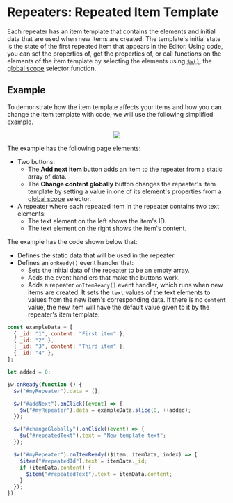 # Repeaters: Repeated Item Template


  Each repeater has an item template that contains the elements and initial data
  that are used when new items are created. The template's initial state is the
  state of the first repeated item that appears in the Editor. Using code, you
  can set the properties of, get the properties of, or call functions on the
  elements of the item template by selecting the elements using
  [`$w()`]($w.html#w-find-this-link), the [global scope](#global-scope-new-link-soon) selector function.

  ## Example

To demonstrate how the item template affects your items and how you can change the item template with code, we will use the following simplified example.

<div style="text-align:center">

![](https://d2x3xhvgiqkx42.cloudfront.net/12345678-1234-1234-1234-1234567890ab/dfff8cbb-ddcb-4376-8cae-3fedb2dd4458/2017/11/29/dc996ffc-debf-4afc-a4e5-409206ad2e00.png)

</div>

The example has the following page elements:

- Two buttons:
  - The **Add next item** button adds an item to the repeater from a static array of data.
  - The **Change content globally** button changes the repeater's item template by setting a value in one of its element's properties from a [global scope](../Wix%20Editor%20Elements%20with%20Velo/Understanding%20the%20Scope%20of%20Selector%20Functions.md#global-scope) selector.
- A repeater where each repeated item in the repeater contains two text elements:
  - The text element on the left shows the item's ID.
  - The text element on the right shows the item's content.

The example has the code shown below that:

- Defines the static data that will be used in the repeater.
- Defines an `onReady()` event handler that:
  - Sets the initial data of the repeater to be an empty array.
  - Adds the event handlers that make the buttons work.
  - Adds a repeater `onItemReady()` event handler, which runs when new items are created. It sets the `text` values of the text elements to values from the new item's corresponding data. If there is no `content` value, the new item will have the default value given to it by the repeater's item template.

```javascript
const exampleData = [
  { _id: "1", content: "First item" },
  { _id: "2" },
  { _id: "3", content: "Third item" },
  { _id: "4" },
];

let added = 0;

$w.onReady(function () {
  $w("#myRepeater").data = [];

  $w("#addNext").onClick((event) => {
    $w("#myRepeater").data = exampleData.slice(0, ++added);
  });

  $w("#changeGlobally").onClick((event) => {
    $w("#repeatedText").text = "New template text";
  });

  $w("#myRepeater").onItemReady(($item, itemData, index) => {
    $item("#repeatedId").text = itemData._id;
    if (itemData.content) {
      $item("#repeatedText").text = itemData.content;
    }
  });
});
```